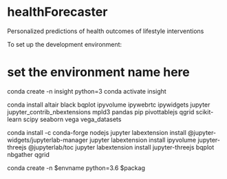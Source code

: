 # healthForecaster
Personalized predictions of health outcomes of lifestyle interventions 



To set up the development environment: 
# set the environment name here

conda create -n insight python=3
conda activate insight

conda install altair black bqplot ipyvolume ipywebrtc ipywidgets jupyter jupyter_contrib_nbextensions mpld3 pandas pip pivottablejs qgrid scikit-learn scipy seaborn vega vega_datasets

conda install -c conda-forge nodejs
jupyter labextension install @jupyter-widgets/jupyterlab-manager
jupyter labextension install ipyvolume jupyter-threejs @jupyterlab/toc
jupyter labextension install jupyter-threejs bqplot nbgather qgrid

conda create -n $envname python=3.6 $packag
